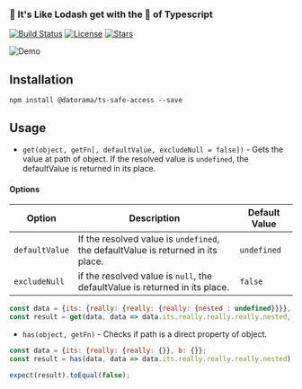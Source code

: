 ### 🍭 It's Like Lodash get with the 💪 of Typescript

[![Build Status](https://semaphoreci.com/api/v1/netanel7799/ts-safe-access/branches/master/badge.svg)](https://semaphoreci.com/netanel7799/ts-safe-access)
[![License](https://img.shields.io/dub/l/vibe-d.svg?style=flat-square)]()
[![Stars](https://img.shields.io/redmine/plugin/stars/redmine_xlsx_format_issue_exporter.svg?style=flat-square)]()

![Demo](http://preview.ibb.co/mG6kFn/safe_acess.gif)

## Installation
`npm install @datorama/ts-safe-access --save`

## Usage

- `get(object, getFn[, defaultValue, excludeNull = false])` - Gets the value at path of object. If the resolved value is `undefined`, the defaultValue is returned in its place.  

#### Options

| Option               | Description                                                                      | Default Value     |
| -------------------- | ------------------------------------------------------------------               | ----------------  |
| `defaultValue`       |  If the resolved value is `undefined`, the defaultValue is returned in its place.| `undefined`
| `excludeNull`        | if the resolved value is `null`, the defaultValue is returned in its place.      |  `false`


```js
const data = {its: {really: {really: {really: {nested : undefined}}}}, nested: {value: null}};
const result = get(data, data => data.its.really.really.really.nested, 'defaultValue');
```

- `has(object, getFn)` - Checks if path is a direct property of object.

```js
const data = {its: {really: {really: {}}, b: {}};
const result = has(data, data => data.its.really.really.really.nested);

expect(result).toEqual(false);
```


